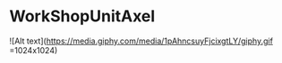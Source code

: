 # WorkShopUnitAxel

![Alt text](https://media.giphy.com/media/1pAhncsuyFjcixgtLY/giphy.gif =1024x1024)
